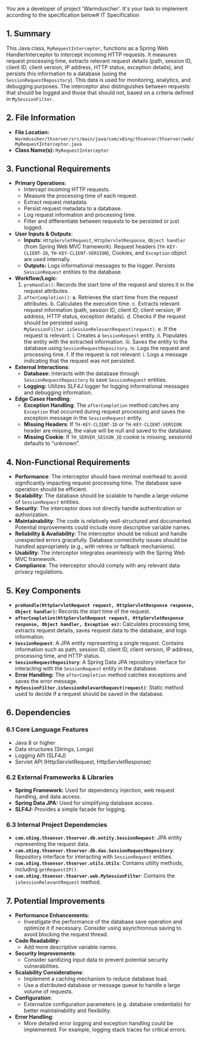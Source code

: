 You are a developer of project 'Warmduscher'. It's your task to implement according to the specification below# IT Specification

## 1. Summary

This Java class, `MyRequestInterceptor`, functions as a Spring Web HandlerInterceptor to intercept incoming HTTP requests. It measures request processing time, extracts relevant request details (path, session ID, client ID, client version, IP address, HTTP status, exception details), and persists this information to a database (using the `SessionRequestRepository`). This data is used for monitoring, analytics, and debugging purposes. The interceptor also distinguishes between requests that should be logged and those that should not, based on a criteria defined in `MySessionFilter`.

## 2. File Information

- **File Location:** `Warmduscher/thserver/src/main/java/com/x8ing/thsensor/thserver/web/MyRequestInterceptor.java`
- **Class Name(s):** `MyRequestInterceptor`

## 3. Functional Requirements

- **Primary Operations**:
    - Intercept incoming HTTP requests.
    - Measure the processing time of each request.
    - Extract request metadata.
    - Persist request metadata to a database.
    - Log request information and processing time.
    - Filter and differentiate between requests to be persisted or just logged.
- **User Inputs & Outputs**:
    - **Inputs:** `HttpServletRequest`, `HttpServletResponse`, `Object handler` (from Spring Web MVC framework).  Request headers (`TH-KEY-CLIENT-ID`, `TH-KEY-CLIENT-VERSION`), Cookies, and `Exception` object are used internally.
    - **Outputs:**  Logs informational messages to the logger. Persists `SessionRequest` entities to the database.
- **Workflow/Logic**:
    1.  `preHandle()`: Records the start time of the request and stores it in the request attributes.
    2.  `afterCompletion()`:
        a. Retrieves the start time from the request attributes.
        b. Calculates the execution time.
        c. Extracts relevant request information (path, session ID, client ID, client version, IP address, HTTP status, exception details).
        d. Checks if the request should be persisted using `MySessionFilter.isSessionRelevantRequest(request)`.
        e. If the request is relevant:
            i. Creates a `SessionRequest` entity.
            ii. Populates the entity with the extracted information.
            iii. Saves the entity to the database using `SessionRequestRepository`.
            iv. Logs the request and processing time.
        f. If the request is not relevant:
            i. Logs a message indicating that the request was not persisted.
- **External Interactions**:
    - **Database:** Interacts with the database through `SessionRequestRepository` to save `SessionRequest` entities.
    - **Logging:** Utilizes SLF4J logger for logging informational messages and debugging information.
- **Edge Cases Handling**:
    - **Exception Handling**: The `afterCompletion` method catches any `Exception` that occurred during request processing and saves the exception message in the `SessionRequest` entity.
    - **Missing Headers**: If `TH-KEY-CLIENT-ID` or `TH-KEY-CLIENT-VERSION` header are missing, the value will be null and saved to the database.
    - **Missing Cookie**: If `TH_SERVER_SESSON_ID` cookie is missing, sessionId defaults to “unknown”.

## 4. Non-Functional Requirements

- **Performance**: The interceptor should have minimal overhead to avoid significantly impacting request processing time. The database save operation should be efficient.
- **Scalability**: The database should be scalable to handle a large volume of `SessionRequest` entities.
- **Security**: The interceptor does not directly handle authentication or authorization.
- **Maintainability**: The code is relatively well-structured and documented.  Potential improvements could include more descriptive variable names.
- **Reliability & Availability**: The interceptor should be robust and handle unexpected errors gracefully. Database connectivity issues should be handled appropriately (e.g., with retries or fallback mechanisms).
- **Usability**: The interceptor integrates seamlessly with the Spring Web MVC framework.
- **Compliance**: The interceptor should comply with any relevant data privacy regulations.

## 5. Key Components

- **`preHandle(HttpServletRequest request, HttpServletResponse response, Object handler)`:** Records the start time of the request.
- **`afterCompletion(HttpServletRequest request, HttpServletResponse response, Object handler, Exception ex)`:** Calculates processing time, extracts request details, saves request data to the database, and logs information.
- **`SessionRequest`**: A JPA entity representing a single request. Contains information such as path, session ID, client ID, client version, IP address, processing time, and HTTP status.
- **`SessionRequestRepository`**: A Spring Data JPA repository interface for interacting with the `SessionRequest` entity in the database.
- **Error Handling:** The `afterCompletion` method catches exceptions and saves the error message.
- **`MySessionFilter.isSessionRelevantRequest(request)`**: Static method used to decide if a request should be saved in the database.

## 6. Dependencies

### 6.1 Core Language Features

- Java 8 or higher
- Data structures (Strings, Longs)
- Logging API (SLF4J)
- Servlet API (HttpServletRequest, HttpServletResponse)

### 6.2 External Frameworks & Libraries

- **Spring Framework:** Used for dependency injection, web request handling, and data access.
- **Spring Data JPA:** Used for simplifying database access.
- **SLF4J:**  Provides a simple facade for logging.

### 6.3 Internal Project Dependencies

- **`com.x8ing.thsensor.thserver.db.entity.SessionRequest`**: JPA entity representing the request data.
- **`com.x8ing.thsensor.thserver.db.dao.SessionRequestRepository`**:  Repository interface for interacting with `SessionRequest` entities.
- **`com.x8ing.thsensor.thserver.utils.Utils`**: Contains utility methods, including `getRequestIP()`.
- **`com.x8ing.thsensor.thserver.web.MySessionFilter`**: Contains the `isSessionRelevantRequest` method.

## 7. Potential Improvements

- **Performance Enhancements**:
    - Investigate the performance of the database save operation and optimize it if necessary. Consider using asynchronous saving to avoid blocking the request thread.
- **Code Readability**:
    - Add more descriptive variable names.
- **Security Improvements**:
    - Consider sanitizing input data to prevent potential security vulnerabilities.
- **Scalability Considerations**:
    - Implement a caching mechanism to reduce database load.
    - Use a distributed database or message queue to handle a large volume of requests.
- **Configuration**:
    - Externalize configuration parameters (e.g. database credentials) for better maintainability and flexibility.
- **Error Handling**:
    - More detailed error logging and exception handling could be implemented. For example, logging stack traces for critical errors.